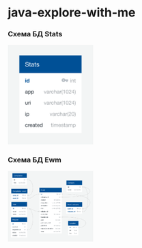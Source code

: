 # java-explore-with-me

### Схема БД Stats

<img width="200" src="img/stats_db.png">

### Схема БД Ewm

<img width="200" src="img/sheme2.png">
